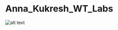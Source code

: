 # Anna_Kukresh_WT_Labs
![alt text](https://www.google.com/url?sa=i&url=https%3A%2F%2Fwww.pinterest.com%2Fpin%2F811281320366235593%2F&psig=AOvVaw0EdxHmh4uf0OrnT8wmmvpW&ust=1668549300086000&source=images&cd=vfe&ved=0CBAQjRxqFwoTCPiJ9tTUrvsCFQAAAAAdAAAAABAF)
